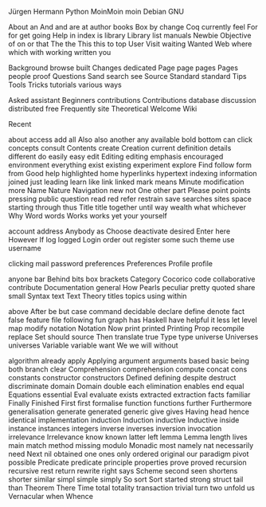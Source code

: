 Jürgen Hermann Python MoinMoin moin
Debian GNU

About an And and are at author books Box by change Coq currently feel For for get going Help in index is library Library list manuals Newbie Objective of on or that The the This this to top User Visit waiting Wanted Web where which with working written you

Background browse built Changes dedicated Page page pages Pages people proof Questions Sand search see Source Standard standard Tips Tools Tricks tutorials various ways

Asked assistant Beginners contributions Contributions database discussion distributed free Frequently site Theoretical Welcome Wiki

Recent

about access add all Also also another any available bold bottom can click concepts consult Contents create Creation current definition details different do easily easy edit Editing editing emphasis encouraged environment everything exist existing experiment explore Find follow form from Good help highlighted home hyperlinks hypertext indexing information joined just leading learn like link linked mark means Minute modification more Name Nature Navigation new not One other part Please point points pressing public question read red refer restrain save searches sites space starting through thus Title title together until way wealth what whichever Why Word words Works works yet your yourself

account address Anybody as Choose deactivate desired Enter here However If log logged Login order out register some such theme use username

clicking mail password preferences Preferences Profile profile

anyone bar Behind bits box brackets Category Cocorico code collaborative contribute Documentation general How Pearls peculiar pretty quoted share small Syntax text Text Theory titles topics using within

above After be but case command decidable declare define denote fact false feature file following fun graph has Haskell have helpful it less let level map modify notation Notation Now print printed Printing Prop recompile replace Set should source Then translate true Type type universe Universes universes Variable variable want We we will without

algorithm already apply Applying argument arguments based basic being both branch clear Comprehension comprehension compute concat cons constants constructor constructors Defined defining despite destruct discriminate domain Domain double each elimination enables end equal Equations essential Eval evaluate exists extracted extraction facts familiar Finally Finished First first formalise function functions further Furthermore generalisation generate generated generic give gives Having head hence identical implementation induction Induction inductive Inductive inside instance instances integers inverse inverses inversion invocation irrelevance Irrelevance know known latter left lemma Lemma length lives main match method missing modulo Monadic most namely nat necessarily need Next nil obtained one ones only ordered original our paradigm pivot possible Predicate predicate principle properties prove proved recursion recursive rest return rewrite right says Scheme second seen shortens shorter similar simpl simple simply So sort Sort started strong struct tail than Theorem There Time total totality transaction trivial turn two unfold us Vernacular when Whence